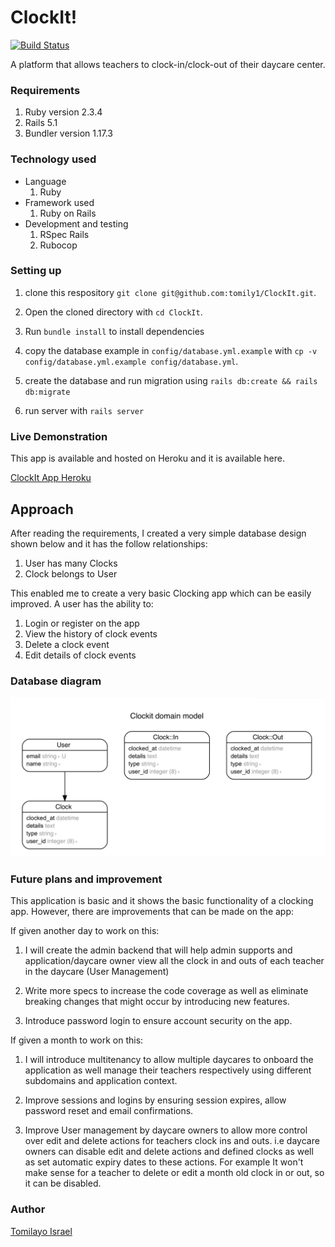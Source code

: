 # ClockIt!
[![Build Status](https://travis-ci.org/tomily1/ClockIt.svg?branch=master)](https://travis-ci.org/tomily1/ClockIt)

A platform that allows teachers to clock-in/clock-out of their
daycare center.


### Requirements
1. Ruby version 2.3.4
2. Rails 5.1
3. Bundler version 1.17.3


### Technology used
* Language
  1. Ruby
* Framework used
  1. Ruby on Rails
* Development and testing
  1. RSpec Rails
  2. Rubocop

### Setting up
1. clone this respository `git clone git@github.com:tomily1/ClockIt.git`.
2. Open the cloned directory with `cd ClockIt`.
3. Run `bundle install` to install dependencies
4. copy the database example in `config/database.yml.example` with `cp -v config/database.yml.example config/database.yml`.
5. create the database and run migration using `rails db:create && rails db:migrate` 

6. run server with `rails server`


### Live Demonstration

This app is available and hosted on Heroku and it is available here.

[ClockIt App Heroku](https://clock-it-hi-mama.herokuapp.com)


## Approach

After reading the requirements, I created a very simple database design shown below and it has the follow relationships:

1. User has many Clocks
2. Clock belongs to User

This enabled me to create a very basic Clocking app which can be easily improved. A user has the ability to:
1. Login or register on the app
2. View the history of clock events
3. Delete a clock event
4. Edit details of clock events


### Database diagram
![](database.png)

### Future plans and improvement

This application is basic and it shows the basic functionality of a clocking app. However, there are improvements that can be made on the app:

If given another day to work on this:

1. I will create the admin backend that will help admin supports and application/daycare owner view all the clock in and outs of each teacher in the daycare (User Management)

2. Write more specs to increase the code coverage as well as eliminate breaking changes that might occur by introducing new features.

3. Introduce password login to ensure account security on the app.

If given a month to work on this:

1. I will introduce multitenancy to allow multiple daycares to onboard the application as well manage their teachers respectively using different subdomains and application context.

2. Improve sessions and logins by ensuring session expires, allow password reset and email confirmations.

3. Improve User management by daycare owners to allow more control over edit and delete actions for teachers clock ins and outs. i.e daycare owners can disable edit and delete actions and defined clocks as well as set automatic expiry dates to these actions. For example It won't make sense for a teacher to delete or edit a month old clock in or out, so it can be disabled.


### Author

[Tomilayo Israel](https://github.com/tomily1)
